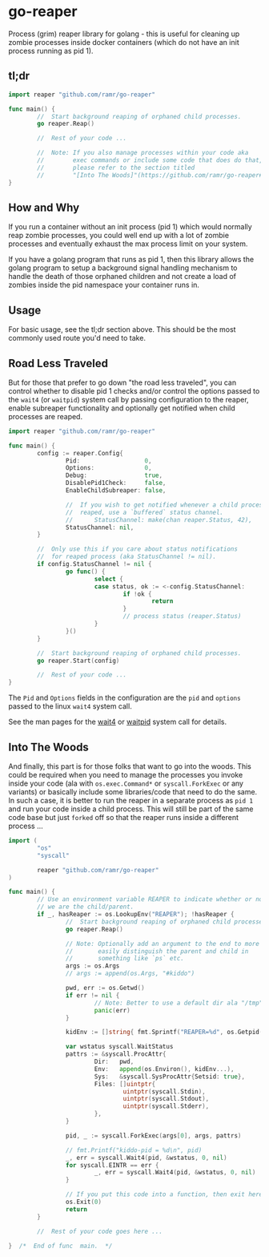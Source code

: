 
# go-reaper

Process (grim) reaper library for golang - this is useful for cleaning up
zombie processes inside docker containers (which do not have an init
process running as pid 1).

## tl;dr

```go
import reaper "github.com/ramr/go-reaper"

func main() {
        //  Start background reaping of orphaned child processes.
        go reaper.Reap()

        //  Rest of your code ...

        //  Note: If you also manage processes within your code aka
        //        exec commands or include some code that does do that,
        //        please refer to the section titled
        //        "[Into The Woods]"(https://github.com/ramr/go-reaper#into-the-woods)
}

```

## How and Why

If you run a container without an init process (pid 1) which would
normally reap zombie processes, you could well end up with a lot of zombie
processes and eventually exhaust the max process limit on your system.

If you have a golang program that runs as pid 1, then this library allows
the golang program to setup a background signal handling mechanism to
handle the death of those orphaned children and not create a load of
zombies inside the pid namespace your container runs in.

## Usage

For basic usage, see the tl;dr section above. This should be the
most commonly used route you'd need to take.

## Road Less Traveled

But for those that prefer to go down "the road less traveled", you can
control whether to disable pid 1 checks and/or control the options passed
to the `wait4` (or `waitpid`) system call by passing configuration to the
reaper, enable subreaper functionality and optionally get notified when
child processes are reaped.

```go
import reaper "github.com/ramr/go-reaper"

func main() {
        config := reaper.Config{
                Pid:                  0,
                Options:              0,
                Debug:                true,
                DisablePid1Check:     false,
                EnableChildSubreaper: false,

                //  If you wish to get notified whenever a child process is
                //  reaped, use a `buffered` status channel.
                //      StatusChannel: make(chan reaper.Status, 42),
                StatusChannel: nil,
        }

        //  Only use this if you care about status notifications
        //  for reaped process (aka StatusChannel != nil).
        if config.StatusChannel != nil {
                go func() {
                        select {
                        case status, ok := <-config.StatusChannel:
                                if !ok {
                                        return
                                }
                                // process status (reaper.Status)
                        }
                }()
        }

        //  Start background reaping of orphaned child processes.
        go reaper.Start(config)

        //  Rest of your code ...
}

```

The `Pid` and `Options` fields in the configuration are the `pid` and
`options` passed to the linux `wait4` system call.

See the man pages for the [wait4](https://linux.die.net/man/2/wait4) or
[waitpid](https://linux.die.net/man/2/waitpid) system call for details.

## Into The Woods

And finally, this part is for those folks that want to go into the woods.
This could be required when you need to manage the processes you invoke
inside your code (ala with `os.exec.Command*` or `syscall.ForkExec` or any
variants) or basically include some libraries/code that need to do the same.
In such a case, it is better to run the reaper in a separate process
as `pid 1` and run your code inside a child process. This will still be
part of the same code base but just `forked` off so that the reaper runs
inside a different process ...

```go
import (
        "os"
        "syscall"

        reaper "github.com/ramr/go-reaper"
)

func main() {
        // Use an environment variable REAPER to indicate whether or not
        // we are the child/parent.
        if _, hasReaper := os.LookupEnv("REAPER"); !hasReaper {
                //  Start background reaping of orphaned child processes.
                go reaper.Reap()

                // Note: Optionally add an argument to the end to more
                //       easily distinguish the parent and child in
                //       something like `ps` etc.
                args := os.Args
                // args := append(os.Args, "#kiddo")

                pwd, err := os.Getwd()
                if err != nil {
                        // Note: Better to use a default dir ala "/tmp".
                        panic(err)
                }

                kidEnv := []string{ fmt.Sprintf("REAPER=%d", os.Getpid()) }

                var wstatus syscall.WaitStatus
                pattrs := &syscall.ProcAttr{
                        Dir:   pwd,
                        Env:   append(os.Environ(), kidEnv...),
                        Sys:   &syscall.SysProcAttr{Setsid: true},
                        Files: []uintptr{
                                uintptr(syscall.Stdin),
                                uintptr(syscall.Stdout),
                                uintptr(syscall.Stderr),
                        },
                }

                pid, _ := syscall.ForkExec(args[0], args, pattrs)

                // fmt.Printf("kiddo-pid = %d\n", pid)
                _, err = syscall.Wait4(pid, &wstatus, 0, nil)
                for syscall.EINTR == err {
                        _, err = syscall.Wait4(pid, &wstatus, 0, nil)
                }

                // If you put this code into a function, then exit here.
                os.Exit(0)
                return
        }

        //  Rest of your code goes here ...

}  /*  End of func  main.  */

```
